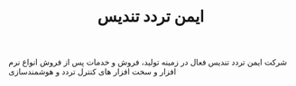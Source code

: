 ﻿---
layout: post
title: ایمن تردد تندیس
name_en: ittandis
company_slug: ittandis
logo: 
cover: 
company_count:
founded:
location: ""
total_review: 
total_interview: 
salary_avg: 
salary_min: 
salary_max: 
rate: 
view_count: 
industry: کامپیوتر، فناوری اطلاعات و اینترنت
city: تهران, تهران
size_en: S
size: 2-10 نفر
site: http://ittandis.com/
---

شرکت ایمن تردد تندیس فعال در زمینه تولید، فروش و خدمات پس از فروش انواع نرم افزار و سخت افزار های کنترل تردد و هوشمندسازی


